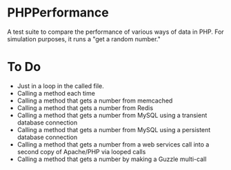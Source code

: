 # PHPPerformance
A test suite to compare the performance of various ways of data in PHP.
For simulation purposes, it runs a "get a random number."



# To Do

- Just in a loop in the called file.
- Calling a method each time
- Calling a method that gets a number from memcached
- Calling a method that gets a number from Redis
- Calling a method that gets a number from MySQL using a transient database connection
- Calling a method that gets a number from MySQL using a persistent database connection
- Calling a method that gets a number from a web services call into a second copy of Apache/PHP via looped calls
- Calling a method that gets a number by making a Guzzle multi-call
